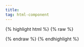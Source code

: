 ```yaml
---
title: 
tag: html-component
---
```


{% highlight html %}
{% raw %}

{% endraw %}
{% endhighlight %}